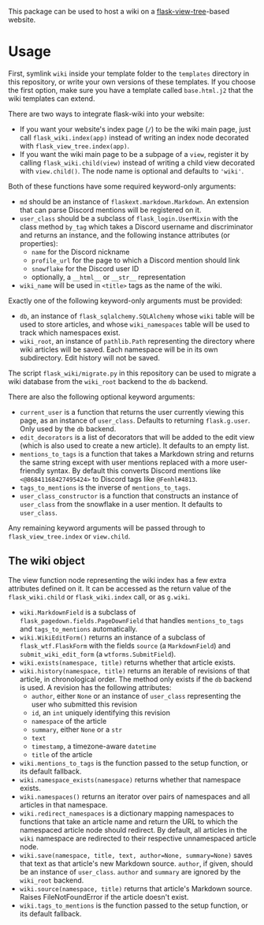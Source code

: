 This package can be used to host a wiki on a [flask-view-tree](https://github.com/fenhl/flask-view-tree)-based website.

# Usage

First, symlink `wiki` inside your template folder to the `templates` directory in this repository, or write your own versions of these templates. If you choose the first option, make sure you have a template called `base.html.j2` that the wiki templates can extend.

There are two ways to integrate flask-wiki into your website:

* If you want your website's index page (`/`) to be the wiki main page, just call `flask_wiki.index(app)` instead of writing an index node decorated with `flask_view_tree.index(app)`.
* If you want the wiki main page to be a subpage of a `view`, register it by calling `flask_wiki.child(view)` instead of writing a child view decorated with `view.child()`. The node name is optional and defaults to `'wiki'`.

Both of these functions have some required keyword-only arguments:

* `md` should be an instance of `flaskext.markdown.Markdown`. An extension that can parse Discord mentions will be registered on it.
* `user_class` should be a subclass of `flask_login.UserMixin` with the class method `by_tag` which takes a Discord username and discriminator and returns an instance, and the following instance attributes (or properties):
    * `name` for the Discord nickname
    * `profile_url` for the page to which a Discord mention should link
    * `snowflake` for the Discord user ID
    * optionally, a `__html__` or `__str__` representation
* `wiki_name` will be used in `<title>` tags as the name of the wiki.

Exactly one of the following keyword-only arguments must be provided:

* `db`, an instance of `flask_sqlalchemy.SQLAlchemy` whose `wiki` table will be used to store articles, and whose `wiki_namespaces` table will be used to track which namespaces exist.
* `wiki_root`, an instance of `pathlib.Path` representing the directory where wiki articles will be saved. Each namespace will be in its own subdirectory. Edit history will not be saved.

The script `flask_wiki/migrate.py` in this repository can be used to migrate a wiki database from the `wiki_root` backend to the `db` backend.

There are also the following optional keyword arguments:

* `current_user` is a function that returns the user currently viewing this page, as an instance of `user_class`. Defaults to returning `flask.g.user`. Only used by the `db` backend.
* `edit_decorators` is a list of decorators that will be added to the edit view (which is also used to create a new article). It defaults to an empty list.
* `mentions_to_tags` is a function that takes a Markdown string and returns the same string except with user mentions replaced with a more user-friendly syntax. By default this converts Discord mentions like `<@86841168427495424>` to Discord tags like `@Fenhl#4813`.
* `tags_to_mentions` is the inverse of `mentions_to_tags`.
* `user_class_constructor` is a function that constructs an instance of `user_class` from the snowflake in a user mention. It defaults to `user_class`.

Any remaining keyword arguments will be passed through to `flask_view_tree.index` or `view.child`.

## The wiki object

The view function node representing the wiki index has a few extra attributes defined on it. It can be accessed as the return value of the `flask_wiki.child` or `flask_wiki.index` call, or as `g.wiki`.

* `wiki.MarkdownField` is a subclass of `flask_pagedown.fields.PageDownField` that handles `mentions_to_tags` and `tags_to_mentions` automatically.
* `wiki.WikiEditForm()` returns an instance of a subclass of `flask_wtf.FlaskForm` with the fields `source` (a `MarkdownField`) and `submit_wiki_edit_form` (a `wtforms.SubmitField`).
* `wiki.exists(namespace, title)` returns whether that article exists.
* `wiki.history(namespace, title)` returns an iterable of revisions of that article, in chronological order. The method only exists if the `db` backend is used. A revision has the following attributes:
    * `author`, either `None` or an instance of `user_class` representing the user who submitted this revision
    * `id`, an `int` uniquely identifying this revision
    * `namespace` of the article
    * `summary`, either `None` or a `str`
    * `text`
    * `timestamp`, a timezone-aware `datetime`
    * `title` of the article
* `wiki.mentions_to_tags` is the function passed to the setup function, or its default fallback.
* `wiki.namespace_exists(namespace)` returns whether that namespace exists.
* `wiki.namespaces()` returns an iterator over pairs of namespaces and all articles in that namespace.
* `wiki.redirect_namespaces` is a dictionary mapping namespaces to functions that take an article name and return the URL to which the namespaced article node should redirect. By default, all articles in the `wiki` namespace are redirected to their respective unnamespaced article node.
* `wiki.save(namespace, title, text, author=None, summary=None)` saves that text as that article's new Markdown source. `author`, if given, should be an instance of `user_class`. `author` and `summary` are ignored by the `wiki_root` backend.
* `wiki.source(namespace, title)` returns that article's Markdown source. Raises FileNotFoundError if the article doesn't exist.
* `wiki.tags_to_mentions` is the function passed to the setup function, or its default fallback.
